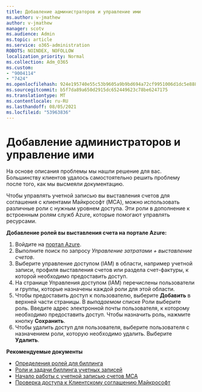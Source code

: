 ```yaml
---
title: Добавление администраторов и управление ими
ms.author: v-jmathew
author: v-jmathew
manager: scotv
ms.audience: Admin
ms.topic: article
ms.service: o365-administration
ROBOTS: NOINDEX, NOFOLLOW
localization_priority: Normal
ms.collection: Adm_O365
ms.custom:
- "9004114"
- "7424"
ms.openlocfilehash: 924e195740e55c53b9605a9b9bd694a72cf9951006d1dc5e888023cd6e3f9d45
ms.sourcegitcommit: b5f7da89a650d2915dc652449623c78be6247175
ms.translationtype: MT
ms.contentlocale: ru-RU
ms.lasthandoff: 08/05/2021
ms.locfileid: "53963836"
---
```

# <a name="how-to-add-and-manage-admins"></a>Добавление администраторов и управление ими

На основе описания проблемы мы нашли решение для вас. Большинству клиентов удалось самостоятельно решить проблему после того, как мы высмеяли документацию.

Чтобы управлять учетной записью вы выставления счетов для соглашения с клиентами Майкрософт (MCA), можно использовать различные роли с нужным уровнем доступа. Эти роли в дополнение к встроенным ролям служб Azure, которые помогают управлять ресурсами.

**Добавление ролей вы выставления счета на портале Azure:**

1. Войдите на [портал Azure](https://portal.azure.com/).
2. Выполните поиск по запросу *Управление затратами + выставление счетов*.
3. Выберите управление доступом (IAM) в области, например учетной записи, профиля выставления счетов или раздела счет-фактуры, к которой необходимо предоставить доступ.
4. На странице Управления доступом (IAM) перечислены пользователи и группы, которые назначены каждой роли для этой области.
5. Чтобы предоставить доступ к пользователю, выберите **Добавить** в верхней части страницы. В *выпадаемом* списке Роли выберите роль. Введите адрес электронной почты пользователя, к которому необходимо предоставить доступ. Чтобы назначить роль, нажмите кнопку **Сохранить**.
6. Чтобы удалить доступ для пользователя, выберите пользователя с назначением роли, которую необходимо удалить. Выберите **Удалить**.

**Рекомендуемые документы**

- [Определения ролей для биллинга](https://docs.microsoft.com/azure/cost-management-billing/manage/understand-mca-roles)
- [Роли и задачи биллинга учетных записей](https://docs.microsoft.com/azure/cost-management-billing/manage/understand-mca-roles#billing-account-roles-and-tasks)
- [Начало работы с учетной записью счетов MCA](https://docs.microsoft.com/azure/cost-management-billing/understand/mca-overview)
- [Проверка доступа к Клиентскому соглашению Майкрософт](https://docs.microsoft.com/azure/cost-management-billing/manage/change-credit-card?WT.mc_id=Portal-Microsoft_Azure_Support%22%20%5Cl%20%22manage-credit-cards-for-a-microsoft-customer-agreement%22%20%5Ct%20%22_blank#check-the-type-of-your-account)
